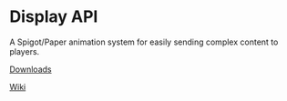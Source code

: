 # Display API
A Spigot/Paper animation system for easily sending complex content to players.

[Downloads]()

[Wiki](https://github.com/Driftverse/dispatch-api/wiki)


